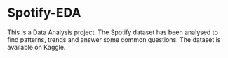 # Spotify-EDA
This is a Data Analysis project. The Spotify dataset has been analysed to find patterns, trends and answer some common questions. The dataset is available on Kaggle.
